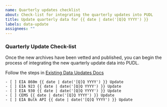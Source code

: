 ```yaml
---
name: Quarterly updates checklist
about: Check-list for integrating the quarterly updates into PUDL
title: Update quarterly data for {{ date | date('[Q]Q YYYY') }}
labels: data-update
assignees: ""
---
```


### Quarterly Update Check-list

Once the new archives have been vetted and published, you can begin the process of integrating the new quarterly update data into PUDL.

Follow the steps in [Existing Data Updates Docs](https://catalystcoop-pudl.readthedocs.io/en/nightly/dev/existing_data_updates.html)

```[tasklist]
- [ ] EIA 860m {{ date | date('[Q]Q YYYY') }} Update
- [ ] EIA 923 {{ date | date('[Q]Q YYYY') }} Update
- [ ] EIA 930 {{ date | date('[Q]Q YYYY') }} Update
- [ ] CEMS {{ date | date('[Q]Q YYYY') }} Update
- [ ] EIA Bulk API {{ date | date('[Q]Q YYYY') }} Update
```

